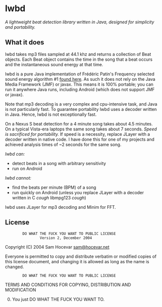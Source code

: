 lwbd
====

*A lightweight beat detection library written in Java, designed for*
*simplicity and portability.*

What it does
------------
lwbd takes mp3 files sampled at 44.1 khz and returns a collection of 
Beat objects. Each Beat object contains the time in the song that a beat
occurs and the instantaneous sound energy at that time.

lwbd is a pure Java implementation of Frédéric Patin's Frequency
selected sound energy algorithm #1 [found here](
http://www.flipcode.com/misc/BeatDetectionAlgorithms.pdf).
As such it does not rely on the Java Media Framework (JMF) or javax.
This means it is 100% portable; you can run it anywhere Java runs,
including Android (which does not support JMF or javax).

Note that mp3 decoding is a very complex and cpu-intensive task,
and Java is not particularly fast. To guarantee portability lwbd uses a
decoder written in Java. Hence, lwbd is not exceptionally fast.

On a Nexus S beat detection for a 4 minute song takes about 4.5 minutes.
On a typical Vista-era laptops the same song takes about 7 seconds.
*Speed is sacrificed for portability.* If speed is a necessity, replace
JLayer with a decoder written in native code. I have done this for one
of my projects and achieved analysis times of ~2 seconds for the same
song.

*lwbd can:*
* detect beats in a song with arbitrary sensitivity
* run on Android

*lwbd cannot:*
* find the beats per minute (BPM) of a song
* run quickly on Android (unless you replace JLayer with a decoder
  written in C *cough* libmpg123 *cough*)

lwbd uses JLayer for mp3 decoding and Minim for FFT.

License
-------

            DO WHAT THE FUCK YOU WANT TO PUBLIC LICENSE
                    Version 2, December 2004

 Copyright (C) 2004 Sam Hocevar <sam@hocevar.net>

 Everyone is permitted to copy and distribute verbatim or modified
 copies of this license document, and changing it is allowed as long
 as the name is changed.

            DO WHAT THE FUCK YOU WANT TO PUBLIC LICENSE
   TERMS AND CONDITIONS FOR COPYING, DISTRIBUTION AND MODIFICATION

  0. You just DO WHAT THE FUCK YOU WANT TO.
